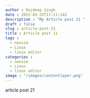 ```yaml
---
author : Rajdeep Singh
date : 2022-03-25T17:11:14Z
description : "My Article post 21 "
draft : false
slug : article-post-21
title : Article post 21
tags : 
  - neovim
  - Linux
  - linux editor
categories :  
  - neovim 
  - Linux
  - linux editor
image : "/images/contentlayer.png"
---
```


article post 21